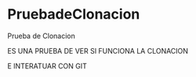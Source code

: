 # PruebadeClonacion
Prueba de Clonacion


ES UNA PRUEBA DE VER SI FUNCIONA LA CLONACION

E INTERATUAR CON GIT
